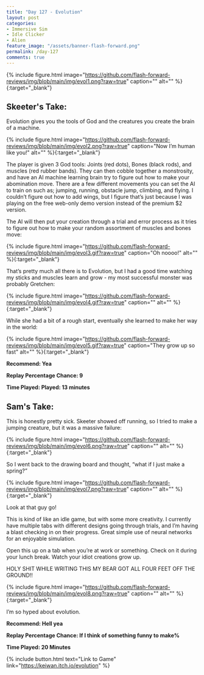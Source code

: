 ```yaml
---
title: "Day 127 - Evolution"
layout: post
categories:
- Immersive Sim
- Idle Clicker
- Alien
feature_image: "/assets/banner-flash-forward.png"
permalink: /day-127
comments: true
---
```


{% include figure.html image="https://github.com/flash-forward-reviews/img/blob/main/img/evol1.png?raw=true" caption="" alt="" %}{:target="_blank"}

## Skeeter's Take:

Evolution gives you the tools of God and the creatures you create the brain of a machine.

{% include figure.html image="https://github.com/flash-forward-reviews/img/blob/main/img/evol2.png?raw=true" caption="Now I’m human like you!" alt="" %}{:target="_blank"}

The player is given 3 God tools: Joints (red dots), Bones (black rods), and muscles (red rubber bands). They can then cobble together a monstrosity, and have an AI machine learning brain try to figure out how to make your abomination move. There are a few different movements you can set the AI to train on such as; jumping, running, obstacle jump, climbing, and flying. I couldn’t figure out how to add wings, but I figure that’s just because I was playing on the free web-only demo version instead of the premium $2 version.

The AI will then put your creation through a trial and error process as it tries to figure out how to make your random assortment of muscles and bones move:

{% include figure.html image="https://github.com/flash-forward-reviews/img/blob/main/img/evol3.gif?raw=true" caption="Oh noooo!" alt="" %}{:target="_blank"}

That’s pretty much all there is to Evolution, but I had a good time watching my sticks and muscles learn and grow - my most successful monster was probably Gretchen: 

{% include figure.html image="https://github.com/flash-forward-reviews/img/blob/main/img/evol4.gif?raw=true" caption="" alt="" %}{:target="_blank"}

While she had a bit of a rough start, eventually she learned to make her way in the world:

{% include figure.html image="https://github.com/flash-forward-reviews/img/blob/main/img/evol5.gif?raw=true" caption="They grow up so fast" alt="" %}{:target="_blank"}

**Recommend: Yea**

**Replay Percentage Chance: 9**

**Time Played: Played: 13 minutes**

## Sam's Take:

This is honestly pretty sick. Skeeter showed off running, so I tried to make a jumping creature, but it was a massive failure:

{% include figure.html image="https://github.com/flash-forward-reviews/img/blob/main/img/evol6.png?raw=true" caption="" alt="" %}{:target="_blank"}

So I went back to the drawing board and thought, “what if I just make a spring?”

{% include figure.html image="https://github.com/flash-forward-reviews/img/blob/main/img/evol7.png?raw=true" caption="" alt="" %}{:target="_blank"}

Look at that guy go!

This is kind of like an idle game, but with some more creativity. I currently have multiple tabs with different designs going through trials, and I’m having a blast checking in on their progress. Great simple use of neural networks for an enjoyable simulation.  

Open this up on a tab when you’re at work or something. Check on it during your lunch break. Watch your idiot creations grow up. 

HOLY SHIT WHILE WRITING THIS MY BEAR GOT ALL FOUR FEET OFF THE GROUND!!

{% include figure.html image="https://github.com/flash-forward-reviews/img/blob/main/img/evol8.png?raw=true" caption="" alt="" %}{:target="_blank"}

I’m so hyped about evolution.

**Recommend: Hell yea**

**Replay Percentage Chance: If I think of something funny to make%**

**Time Played: 20 Minutes**

{% include button.html text="Link to Game" link="https://keiwan.itch.io/evolution" %}